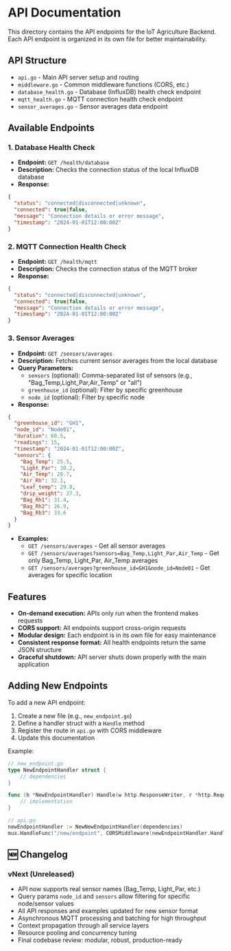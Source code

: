 # API Documentation

This directory contains the API endpoints for the IoT Agriculture Backend. Each API endpoint is organized in its own file for better maintainability.

## API Structure

- `api.go` - Main API server setup and routing
- `middleware.go` - Common middleware functions (CORS, etc.)
- `database_health.go` - Database (InfluxDB) health check endpoint
- `mqtt_health.go` - MQTT connection health check endpoint
- `sensor_averages.go` - Sensor averages data endpoint

## Available Endpoints

### 1. Database Health Check
- **Endpoint:** `GET /health/database`
- **Description:** Checks the connection status of the local InfluxDB database
- **Response:**
```json
{
  "status": "connected|disconnected|unknown",
  "connected": true|false,
  "message": "Connection details or error message",
  "timestamp": "2024-01-01T12:00:00Z"
}
```

### 2. MQTT Connection Health Check
- **Endpoint:** `GET /health/mqtt`
- **Description:** Checks the connection status of the MQTT broker
- **Response:**
```json
{
  "status": "connected|disconnected|unknown",
  "connected": true|false,
  "message": "Connection details or error message",
  "timestamp": "2024-01-01T12:00:00Z"
}
```

### 3. Sensor Averages
- **Endpoint:** `GET /sensors/averages`
- **Description:** Fetches current sensor averages from the local database
- **Query Parameters:**
  - `sensors` (optional): Comma-separated list of sensors (e.g., "Bag_Temp,Light_Par,Air_Temp" or "all")
  - `greenhouse_id` (optional): Filter by specific greenhouse
  - `node_id` (optional): Filter by specific node
- **Response:**
```json
{
  "greenhouse_id": "GH1",
  "node_id": "Node01",
  "duration": 60.5,
  "readings": 15,
  "timestamp": "2024-01-01T12:00:00Z",
  "sensors": {
    "Bag_Temp": 25.5,
    "Light_Par": 30.2,
    "Air_Temp": 28.7,
    "Air_Rh": 32.1,
    "Leaf_temp": 29.8,
    "drip_weight": 27.3,
    "Bag_Rh1": 31.4,
    "Bag_Rh2": 26.9,
    "Bag_Rh3": 33.6
  }
}
```
- **Examples:**
  - `GET /sensors/averages` - Get all sensor averages
  - `GET /sensors/averages?sensors=Bag_Temp,Light_Par,Air_Temp` - Get only Bag_Temp, Light_Par, Air_Temp averages
  - `GET /sensors/averages?greenhouse_id=GH1&node_id=Node01` - Get averages for specific location

## Features

- **On-demand execution:** APIs only run when the frontend makes requests
- **CORS support:** All endpoints support cross-origin requests
- **Modular design:** Each endpoint is in its own file for easy maintenance
- **Consistent response format:** All health endpoints return the same JSON structure
- **Graceful shutdown:** API server shuts down properly with the main application

## Adding New Endpoints

To add a new API endpoint:

1. Create a new file (e.g., `new_endpoint.go`)
2. Define a handler struct with a `Handle` method
3. Register the route in `api.go` with CORS middleware
4. Update this documentation

Example:
```go
// new_endpoint.go
type NewEndpointHandler struct {
    // dependencies
}

func (h *NewEndpointHandler) Handle(w http.ResponseWriter, r *http.Request) {
    // implementation
}

// api.go
newEndpointHandler := NewNewEndpointHandler(dependencies)
mux.HandleFunc("/new/endpoint", CORSMiddleware(newEndpointHandler.Handle))
```

## 🆕 Changelog

### vNext (Unreleased)
- API now supports real sensor names (Bag_Temp, Light_Par, etc.)
- Query params `node_id` and `sensors` allow filtering for specific node/sensor values
- All API responses and examples updated for new sensor format
- Asynchronous MQTT processing and batching for high throughput
- Context propagation through all service layers
- Resource pooling and concurrency tuning
- Final codebase review: modular, robust, production-ready 